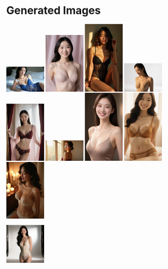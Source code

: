 # Generated Images



<img src="2025_09_06_01.webp" width="100"/> <img src="2025_09_06_02.webp" width="100"/> <img src="2025_09_06_03.webp" width="100"/> <img src="2025_09_06_04.webp" width="100"/> <img src="2025_09_06_05.webp" width="100"/> <img src="2025_09_06_06.webp" width="100"/> <img src="2025_09_06_07.webp" width="100"/> <img src="2025_09_06_08.webp" width="100"/> <img src="2025_09_06_09.webp" width="100"/>

<img src="2025_09_06_10.webp" width="100"/>